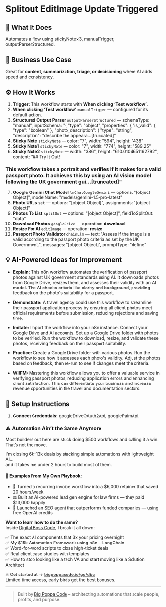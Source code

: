 # Splitout EditImage Update Triggered
## 🚀 What It Does
Automates a flow using stickyNote×3, manualTrigger, outputParserStructured.

## 💼 Business Use Case
Great for **content, summarization, triage, or decisioning** where AI adds speed and consistency.

## ⚙️ How It Works
1. **Trigger:** This workflow starts with **When clicking ‘Test workflow’**.
2. **When clicking ‘Test workflow’** `manualTrigger` — configured for its default action.
3. **Structured Output Parser** `outputParserStructured` — schemaType: "manual", inputSchema: "{
	"type": "object",
	"properties": {
		"is_valid": { "type": "boolean" },
        "photo_description": {
          "type": "string",
          "description": "describe the appeara…[truncated]"
4. **Sticky Note** `stickyNote` — color: "7", width: "594", height: "438"
5. **Sticky Note1** `stickyNote` — color: "7", width: "774", height: "589.25"
6. **Sticky Note2** `stickyNote` — width: "386", height: "610.0104651162792", content: "## Try It Out!

### This workflow takes a portrait and verifies if it makes for a valid passport photo. It achieves this by using an AI vision model following the UK government gui…[truncated]"
7. **Google Gemini Chat Model** `lmChatGoogleGemini` — options: "[object Object]", modelName: "models/gemini-1.5-pro-latest"
8. **Photo URLs** `set` — options: "[object Object]", assignments: "[object Object]"
9. **Photos To List** `splitOut` — options: "[object Object]", fieldToSplitOut: "data"
10. **Download Photos** `googleDrive` — operation: **download**
11. **Resize For AI** `editImage` — operation: **resize**
12. **Passport Photo Validator** `chainLlm` — text: "Assess if the image is a valid according to the passport photo criteria as set by the UK Government.", messages: "[object Object]", promptType: "define"

## 💡 AI-Powered Ideas for Improvement
- **Explain:** This n8n workflow automates the verification of passport photos against UK government standards using AI. It downloads photos from Google Drive, resizes them, and assesses their validity with an AI model. The AI checks criteria like clarity and background, providing feedback on the photo's suitability for a passport.

- **Demonstrate:** A travel agency could use this workflow to streamline their passport application process by ensuring all client photos meet official requirements before submission, reducing rejections and saving time.

- **Imitate:** Import the workflow into your n8n instance. Connect your Google Drive and AI accounts. Set up a Google Drive folder with photos to be verified. Run the workflow to download, resize, and validate these photos, receiving feedback on their passport suitability.

- **Practice:** Create a Google Drive folder with various photos. Run the workflow to see how it assesses each photo's validity. Adjust the photos based on feedback, then re-run to see if changes meet the criteria.

- **WIIFM:** Mastering this workflow allows you to offer a valuable service in verifying passport photos, reducing application errors and enhancing client satisfaction. This can differentiate your business and increase revenue opportunities in the travel and documentation sectors.

## 🔧 Setup Instructions
1. **Connect Credentials:** googleDriveOAuth2Api, googlePalmApi.

### ⚠️ Automation Ain’t the Same Anymore

Most builders out here are stuck doing $500 workflows and calling it a win.  
That’s not the move.  

I'm closing $6k–$13k deals by stacking simple automations with lightweight AI...  
and it takes me under 2 hours to build most of them.

#### 🧠 Examples From My Own Playbook:
- 🔁 Turned a recurring invoice workflow into a $6,000 retainer that saved 20 hours/week  
- ⚖️ Built an AI-powered lead gen engine for law firms — they paid $13,000 happily  
- 🚀 Launched an SEO agent that outperforms funded companies — using free OpenAI credits  

**Want to learn how to do the same?**  
Inside [Digital Boss Code](https://bigpoppacode.io/go/dbc), I break it all down:

✅ The exact AI components that 3x your pricing overnight  
✅ My $15k Automation Framework using n8n + LangChain  
✅ Word-for-word scripts to close high-ticket deals  
✅ Real client case studies with templates  
✅ How to stop looking like a tech VA and start moving like a Solution Architect  

🔥 Get started at → [bigpoppacode.io/go/dbc](https://bigpoppacode.io/go/dbc)  
Limited time access, early birds get the best bonuses.

---
> Built by [Big Poppa Code](https://bigpoppacode.io) – architecting automations that scale people, profits, and purpose.
